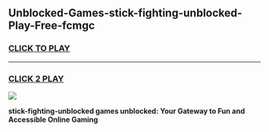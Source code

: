 
## Unblocked-Games-stick-fighting-unblocked-Play-Free-fcmgc
<h3>
<a href="https://premium76.site?title=stick-fighting-unblocked&ref=23A">CLICK TO PLAY</a></h3>
<hr>

<h3>
<a href="https://premium76.site?title=stick-fighting-unblocked&ref=23A">CLICK 2 PLAY</a>
  
</h3>

<a href="https://premium76.site?title=stick-fighting-unblocked&ref=23A"><img src="https://clearcache.store/games.png"></a>


**stick-fighting-unblocked games unblocked: Your Gateway to Fun and Accessible Online Gaming**
